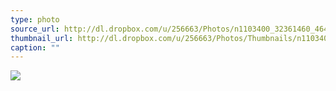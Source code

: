 ```yaml
---
type: photo
source_url: http://dl.dropbox.com/u/256663/Photos/n1103400_32361460_4645.jpg
thumbnail_url: http://dl.dropbox.com/u/256663/Photos/Thumbnails/n1103400_32361460_4645.jpg
caption: ""
---
```

![](http://dl.dropbox.com/u/256663/Photos/n1103400_32361460_4645.jpg)